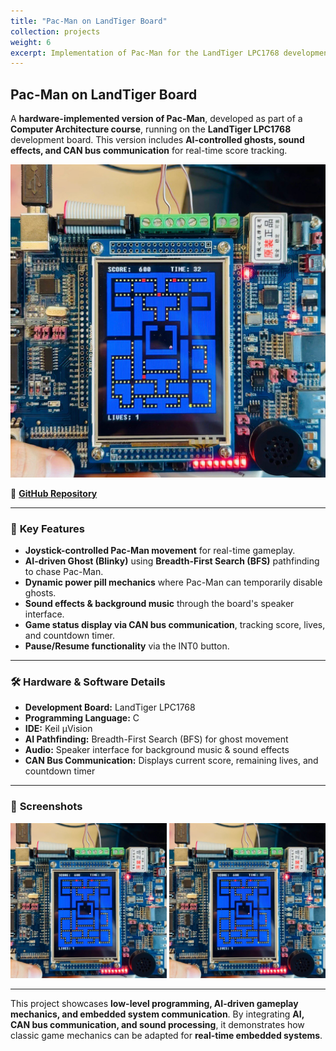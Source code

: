 ```yaml
---
title: "Pac-Man on LandTiger Board"
collection: projects
weight: 6
excerpt: Implementation of Pac-Man for the LandTiger LPC1768 development board with AI-driven ghosts, sound effects, and CAN bus communication. <br/><br/> ![](/images/pacman.png)
---
```


## Pac-Man on LandTiger Board
A **hardware-implemented version of Pac-Man**, developed as part of a **Computer Architecture course**, running on the **LandTiger LPC1768** development board. This version includes **AI-controlled ghosts, sound effects, and CAN bus communication** for real-time score tracking.

![](/images/pacman.png)

📌 **[GitHub Repository](https://github.com/MelDashti/PacMan-LandTiger)**  

---

### 🔹 **Key Features**
- **Joystick-controlled Pac-Man movement** for real-time gameplay.
- **AI-driven Ghost (Blinky)** using **Breadth-First Search (BFS)** pathfinding to chase Pac-Man.
- **Dynamic power pill mechanics** where Pac-Man can temporarily disable ghosts.
- **Sound effects & background music** through the board's speaker interface.
- **Game status display via CAN bus communication**, tracking score, lives, and countdown timer.
- **Pause/Resume functionality** via the INT0 button.

---

### 🛠 **Hardware & Software Details**
- **Development Board:** LandTiger LPC1768  
- **Programming Language:** C  
- **IDE:** Keil µVision  
- **AI Pathfinding:** Breadth-First Search (BFS) for ghost movement  
- **Audio:** Speaker interface for background music & sound effects  
- **CAN Bus Communication:** Displays current score, remaining lives, and countdown timer  

---

### 📸 **Screenshots**
<img src="/images/pacman.png" width="250"/>  
<img src="/images/pacman.png" width="250"/>  

---

This project showcases **low-level programming, AI-driven gameplay mechanics, and embedded system communication**. By integrating **AI, CAN bus communication, and sound processing**, it demonstrates how classic game mechanics can be adapted for **real-time embedded systems**.

